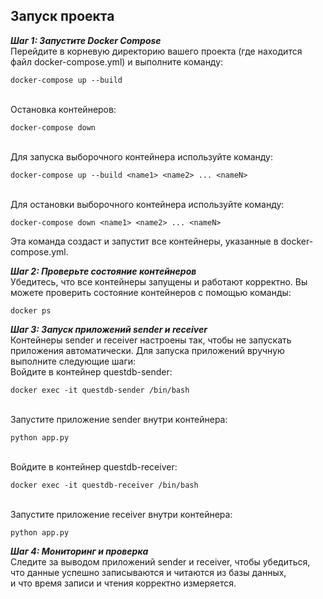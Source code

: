 ## Запуск проекта

**_Шаг 1: Запустите Docker Compose_**
<br>Перейдите в корневую директорию вашего проекта (где находится файл docker-compose.yml) и выполните команду:
```
docker-compose up --build
```
<br>Остановка контейнеров:
```
docker-compose down
```

<br>Для запуска выборочного контейнера используйте команду:
```
docker-compose up --build <name1> <name2> ... <nameN>
```

<br>Для остановки выборочного контейнера используйте команду:
```
docker-compose down <name1> <name2> ... <nameN>
```

Эта команда создаст и запустит все контейнеры, указанные в docker-compose.yml.

**_Шаг 2: Проверьте состояние контейнеров_**
<br>Убедитесь, что все контейнеры запущены и работают корректно. Вы можете проверить состояние контейнеров с помощью команды:
```
docker ps
```

**_Шаг 3: Запуск приложений sender и receiver_**
<br>Контейнеры sender и receiver настроены так, чтобы не запускать приложения автоматически. Для запуска приложений вручную выполните следующие шаги:
<br>Войдите в контейнер questdb-sender:
```
docker exec -it questdb-sender /bin/bash
```

<br>Запустите приложение sender внутри контейнера:
```
python app.py
```

<br>Войдите в контейнер questdb-receiver:
```
docker exec -it questdb-receiver /bin/bash
```

<br>Запустите приложение receiver внутри контейнера:
```
python app.py
```

**_Шаг 4: Мониторинг и проверка_**
<br>Следите за выводом приложений sender и receiver, чтобы убедиться,
<br>что данные успешно записываются и читаются из базы данных,
<br>и что время записи и чтения корректно измеряется.

